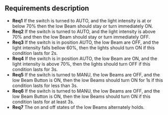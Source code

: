 ## Requirements description
- **Req1** If the switch is turned to AUTO, and the light intensity is at or below 70\% then the low Beam should stay or turn immediately ON.
- **Req2** If the switch is turned to AUTO, and the light intensity is above 70\% and then the low Beam should stay or turn immediately OFF.
- **Req3** If the switch is in position AUTO, the low Beam are OFF, and the light intensity falls bellow 60\%, then the lights should turn ON if this condition lasts for 2s.
- **Req4** If the switch is in position AUTO, the low Beam are ON, and the light intensity is above 70\%, then the lights should turn OFF if this condition lasts for 3s.
- **Req5** If the switch is turned to MANU, the low Beams are OFF, and the low Beam Button is ON, then the low Beams should turn ON for 1s if this condition lasts for less than 3s.
- **Req6** If the switch is turned to MANU, the low Beams are OFF, and the low Beam Button is ON, then the low Beams should turn ON if this condition lasts for at least 3s.
- **Req7** The on and off states of the low Beams alternately holds.